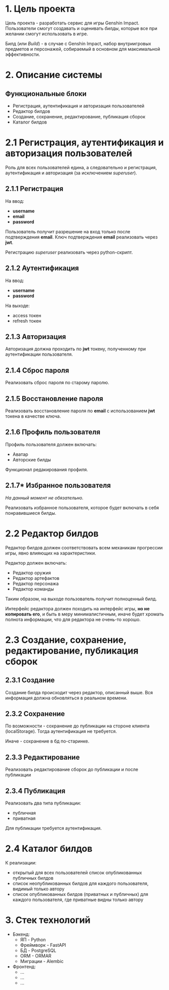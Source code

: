 # 1. Цель проекта
Цель проекта - разработать сервис для игры Genshin Impact. Пользователи смогут создавать и оценивать *билды*, которые все при желании смогут использовать в игре.

Билд (или *Build*) - в случае с Genshin Impact, набор внутриигровых предметов и персонажей, собираемый в основном для максимальной эффективности.
# 2. Описание системы
## Функциональные блоки
- Регистрация, аутентификация и авторизация пользователей
- Редактор билдов
- Создание, сохранение, редактирование, публикация сборок
- Каталог билдов
# 2.1 Регистрация, аутентификация и авторизация пользователей
Роль для всех пользователей едина, а следовательно и регистрация, аутентификация и авторизация (за исключением *superuser*).
## 2.1.1 Регистрация
На ввод:
- **username**
- **email**
- **password**

Пользователь получит разрешение на вход только после подтверждения **email**.
Ключ подтверждения **email** реализовать через **jwt**.

Регистрацию *superuser* реализовать через python-скрипт.
## 2.1.2 Аутентификация
На ввод:
- **username**
- **password**

На выходе:
- access токен
- refresh токен
## 2.1.3 Авторизация
Авторизация должна проходить по **jwt** токену, полученному при аутентификации пользователя.
## 2.1.4 Сброс пароля
Реализовать сброс пароля по старому паролю.
## 2.1.5 Восстановление пароля
Реализовать восстановление пароля по **email** с использованием **jwt** токена в качестве ключа.
## 2.1.6 Профиль пользователя
Профиль пользователя должен включать:
- Аватар
- Авторские билды

Функционал редакирования профиля.
## 2.1.7* Избранное пользователя
*На данный момент не обязательно.*

Реализовать избранное пользователя, которое будет включать в себя понравившиеся билды.
# 2.2 Редактор билдов
Редактор билдов должен соответствовать всем механикам прогрессии игры, явно влияющих на характеристики.

Редактор должен включать:
- Редактор оружия
- Редактор артефактов
- Редактор персонажа
- Редактор команды

Таким образом, на выходе пользователь получит полноценный билд.

Интерфейс редактора должен походить на интерфейс игры, **но не копировать его**, и быть в меру минималистичным, иначе будет хромать полнота информации, что для редактора не очень-то хорошо.
# 2.3 Создание, сохранение, редактирование, публикация сборок
## 2.3.1 Создание
Создание билда происходит через редактор, описанный выше.
Вся информация должна обновляться в реальном времени.
## 2.3.2 Сохранение
По возможности - сохранение до публикации на стороне клиента (localStorage). Тогда аутентификация не требуется.

Иначе - сохранение в бд по-старинке.
## 2.3.3 Редактирование
Реализовать редактирование сборок до публикации и после публикации
## 2.3.4 Публикация
Реализовать два типа публикации:
- публичная
- приватная

Для публикации требуется аутентификация.
# 2.4 Каталог билдов
К реализации:
- открытый для всех пользователей список опубликованных публичных билдов
- список неопубликованных билдов для каждого пользователя, видимый только автору
- список опубликованных билдов (приватных и публичных) для каждого пользователя, где приватные видны только автору
# 3. Стек технологий
- Бэкенд:
    - ЯП - Python
    - Фреймворк - FastAPI
    - БД - PostgreSQL
    - ORM - ORMAR
    - Миграции - Alembic
- Фронтенд:
    - ...
    - ...
    - ...
